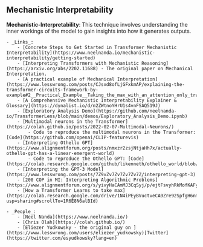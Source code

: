 
## Mechanistic Interpretability

**Mechanistic-Interpretability**: This technique involves understanding the inner workings of the model to gain insights into how it generates outputs. 

    - _Links_:
        - [Concrete Steps to Get Started in Transformer Mechanistic Interpretability](https://www.neelnanda.io/mechanistic-interpretability/getting-started)
        - [Interpreting Transformers with Mechanistic Reasoning](https://arxiv.org/abs/2202.11688) - The original paper on Mechanical Interpretation.
        - [A practical example of Mechanical Interpretation](https://www.lesswrong.com/posts/CJsxd8ofLjGFxkmAP/explaining-the-transformer-circuits-framework-by-example#2__Practical_Example__Taking_the_max_with_an_attention_only_transformer)
        - [A Comprehensive Mechanistic Interpretability Explainer & Glossary](https://dynalist.io/d/n2ZWtnoYHrU1s4vnFSAQ519J)
        - [Exploratory Analysis Demo](https://github.com/neelnanda-io/TransformerLens/blob/main/demos/Exploratory_Analysis_Demo.ipynb)
        - [Multimodal neurons in the Transformer](https://colah.github.io/posts/2022-02-07-Multimodal-Neurons/)
            - Code to reproduce the multimodal neurons in the Transformer: [Code](https://github.com/openai/CLIP-featurevis)
        - [Interpreting Othello GPT](https://www.alignmentforum.org/posts/nmxzr2zsjNtjaHh7x/actually-othello-gpt-has-a-linear-emergent-world)
            - Code to reproduce the Othello GPT: [Code](https://colab.research.google.com/github/likenneth/othello_world/blob/master/Othello_GPT_Circuits.ipynb)
        - [Interpreting the GPT-3 Model](https://www.lesswrong.com/posts/7Z9vZv7Zv7Zv7Zv7Z/interpreting-gpt-3)
        - [200 COP in MI: Interpreting Algorithmic Problems](https://www.alignmentforum.org/s/yivyHaCAmMJ3CqSyj/p/ejtFsvyhRkMofKAFy)
        - [How a Transformer Learns to take max](https://colab.research.google.com/drive/1N4iPEyBVuctveCA0Zre92SpfgH6nmHXY?usp=sharing#scrollTo=1R6E8N6alBId)

    - _People_:
        - [Neel Nanda](https://www.neelnanda.io/)
        - [Chris Olah](https://colah.github.io/)
        - [Eliezer Yudkowsky - the original guy on ](https://www.lesswrong.com/users/eliezer_yudkowsky)[Twitter](https://twitter.com/esyudkowsky?lang=en)
